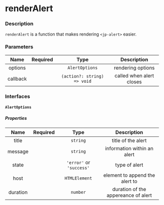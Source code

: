 # renderAlert

### Description

`renderAlert` is a function that makes rendering `<jp-alert>` easier.

### Parameters

| **Name** | **Required** | **Type** | **Description** |
| :----: | :----: | :----: | :---: |
| options | | `AlertOptions` | rendering options |
| callback | | `(action?: string) => void` | called when alert closes |

### Interfaces

#### `AlertOptions`

##### Properties

| **Name** | **Required** | **Type** | **Description** |
| :----: | :----: | :----: | :----: |
| title | | `string` | title of the alert |
| message | | `string` | information within an alert |
| state | | `'error'` or `'success'` | type of alert | 
| host | | `HTMLElement` | element to append the alert to |
| duration | | `number` | duration of the appereance of alert |